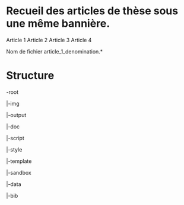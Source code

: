 # Recueil des articles de thèse sous une même bannière.

Article 1
Article 2
Article 3
Article 4

Nom de fichier article_1_denomination.*

# Structure

-root

|-img

|-output

|-doc

|-script

|-style

|-template

|-sandbox

|-data

|-bib
